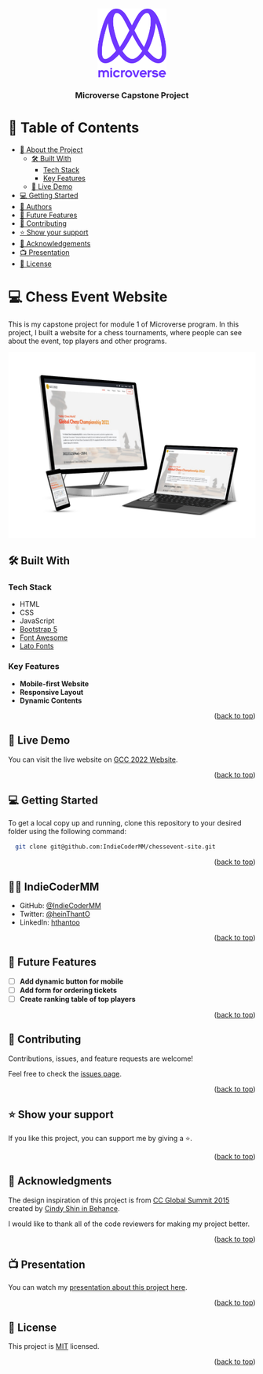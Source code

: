 <a name="readme-top"></a>

<div align="center">

  <img src="murple_logo.png" alt="logo" width="140"  height="auto" />
  <br/>

  <h3><b>Microverse Capstone Project</b></h3>

</div>

# 📗 Table of Contents

- [📖 About the Project](#about-project)
  - [🛠 Built With](#built-with)
    - [Tech Stack](#tech-stack)
    - [Key Features](#key-features)
  - [🚀 Live Demo](#live-demo)
- [💻 Getting Started](#getting-started)
- [👥 Authors](#authors)
- [🔭 Future Features](#future-features)
- [🤝 Contributing](#contributing)
- [⭐️ Show your support](#support)
- [🙏 Acknowledgements](#acknowledgements)
- [📺 Presentation](#presentation)
- [📝 License](#license)

# 💻 Chess Event Website <a name="about-project"></a>

This is my capstone project for module 1 of Microverse program. In this project, I built a website for a chess tournaments, where people can see about the event, top players and other programs.

![Mockup Image](./mockup.jpg)

## 🛠 Built With <a name="built-with"></a>

### Tech Stack <a name="tech-stack"></a>

- HTML
- CSS
- JavaScript
- [Bootstrap 5](https://getbootstrap.com/)
- [Font Awesome](https://fontawesome.com/)
- [Lato Fonts](https://www.latofonts.com/) 


### Key Features <a name="key-features"></a>

- **Mobile-first Website**
- **Responsive Layout**
- **Dynamic Contents**

<p align="right">(<a href="#readme-top">back to top</a>)</p>

## 🚀 Live Demo <a name="live-demo"></a>

You can visit the live website on [GCC 2022 Website](https://indiecodermm.github.io/chessevent-site/).

<p align="right">(<a href="#readme-top">back to top</a>)</p>

## 💻 Getting Started <a name="getting-started"></a>

To get a local copy up and running, clone this repository to your desired folder using the following command:

```sh
  git clone git@github.com:IndieCoderMM/chessevent-site.git
```

<p align="right">(<a href="#readme-top">back to top</a>)</p>

<!-- AUTHORS -->

## 👨‍🚀 IndieCoderMM <a name="authors"></a>

- GitHub: [@IndieCoderMM](https://github.com/IndieCoderMM)
- Twitter: [@heinThantO](https://twitter.com/heinThantO)
- LinkedIn: [hthantoo](https://www.linkedin.com/in/hthantoo)

<p align="right">(<a href="#readme-top">back to top</a>)</p>

## 🔭 Future Features <a name="future-features"></a>

- [ ] **Add dynamic button for mobile**
- [ ] **Add form for ordering tickets**
- [ ] **Create ranking table of top players**

<p align="right">(<a href="#readme-top">back to top</a>)</p>

## 🤝 Contributing <a name="contributing"></a>

Contributions, issues, and feature requests are welcome!

Feel free to check the [issues page](../../issues/).

<p align="right">(<a href="#readme-top">back to top</a>)</p>

<!-- SUPPORT -->

## ⭐️ Show your support <a name="support"></a>

If you like this project, you can support me by giving a ⭐.

<p align="right">(<a href="#readme-top">back to top</a>)</p>

## 🙏 Acknowledgments <a name="acknowledgements"></a>

The design inspiration of this project is from [CC Global Summit 2015](https://www.behance.net/gallery/29845175/CC-Global-Summit-2015/modules/192118207) created by [Cindy Shin in Behance](https://www.behance.net/adagio07).

I would like to thank all of the code reviewers for making my project better.

<p align="right">(<a href="#readme-top">back to top</a>)</p>

## 📺 Presentation <a name="presentation"></a>

You can watch my [presentation about this project here](https://www.loom.com/share/f776c2ee38fe487b89b186001d697429).

<p align="right">(<a href="#readme-top">back to top</a>)</p>

## 📝 License <a name="license"></a>

This project is [MIT](./LICENSE) licensed.

<p align="right">(<a href="#readme-top">back to top</a>)</p>
